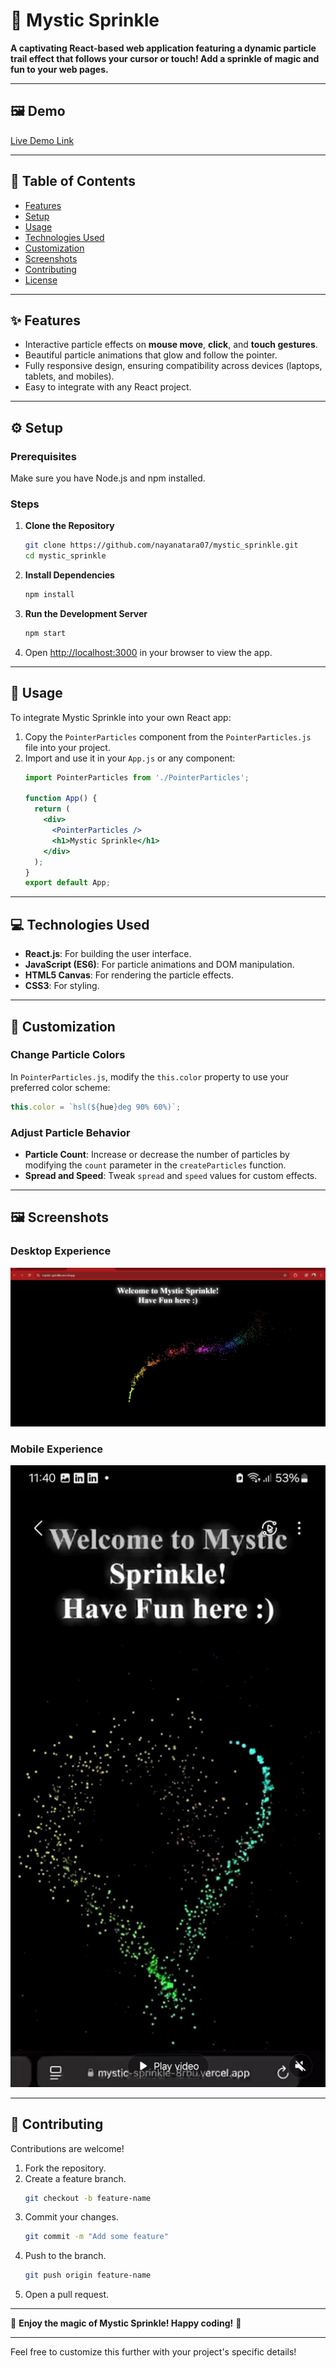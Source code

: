 # 🌟 Mystic Sprinkle  
**A captivating React-based web application featuring a dynamic particle trail effect that follows your cursor or touch! Add a sprinkle of magic and fun to your web pages.**  

---

## 🖼️ Demo  
[Live Demo Link](https://mystic-sprinkle.vercel.app/)

---

## 📖 Table of Contents  
- [Features](#-features)  
- [Setup](#-setup)  
- [Usage](#-usage)  
- [Technologies Used](#-technologies-used)  
- [Customization](#-customization)  
- [Screenshots](#-screenshots)  
- [Contributing](#-contributing)  
- [License](#-license)  

---

## ✨ Features  
- Interactive particle effects on **mouse move**, **click**, and **touch gestures**.  
- Beautiful particle animations that glow and follow the pointer.  
- Fully responsive design, ensuring compatibility across devices (laptops, tablets, and mobiles).  
- Easy to integrate with any React project.  

---

## ⚙️ Setup  

### Prerequisites  
Make sure you have Node.js and npm installed.  

### Steps  
1. **Clone the Repository**  
   ```bash  
   git clone https://github.com/nayanatara07/mystic_sprinkle.git  
   cd mystic_sprinkle  
   ```  

2. **Install Dependencies**  
   ```bash  
   npm install  
   ```  

3. **Run the Development Server**  
   ```bash  
   npm start  
   ```  

4. Open [http://localhost:3000](http://localhost:3000) in your browser to view the app.  

---

## 🚀 Usage  
To integrate Mystic Sprinkle into your own React app:  

1. Copy the `PointerParticles` component from the `PointerParticles.js` file into your project.  
2. Import and use it in your `App.js` or any component:  
   ```jsx  
   import PointerParticles from './PointerParticles';  

   function App() {  
     return (  
       <div>  
         <PointerParticles />  
         <h1>Mystic Sprinkle</h1>  
       </div>  
     );  
   }  
   export default App;  
   ```  

---

## 💻 Technologies Used  
- **React.js**: For building the user interface.  
- **JavaScript (ES6)**: For particle animations and DOM manipulation.  
- **HTML5 Canvas**: For rendering the particle effects.  
- **CSS3**: For styling.  

---

## 🎨 Customization  

### Change Particle Colors  
In `PointerParticles.js`, modify the `this.color` property to use your preferred color scheme:  
```javascript  
this.color = `hsl(${hue}deg 90% 60%)`;  
```  

### Adjust Particle Behavior  
- **Particle Count**: Increase or decrease the number of particles by modifying the `count` parameter in the `createParticles` function.  
- **Spread and Speed**: Tweak `spread` and `speed` values for custom effects.  

---

## 🖼️ Screenshots  

### Desktop Experience  
![Desktop Screenshot](MagicB.jpg) 

### Mobile Experience  
![Mobile Screenshot](magicA.jpg)  

---

## 🤝 Contributing  
Contributions are welcome!  
1. Fork the repository.  
2. Create a feature branch.  
   ```bash  
   git checkout -b feature-name  
   ```  
3. Commit your changes.  
   ```bash  
   git commit -m "Add some feature"  
   ```  
4. Push to the branch.  
   ```bash  
   git push origin feature-name  
   ```  
5. Open a pull request.  

---

🌈 **Enjoy the magic of Mystic Sprinkle! Happy coding!** 🌟  

--- 

Feel free to customize this further with your project's specific details!